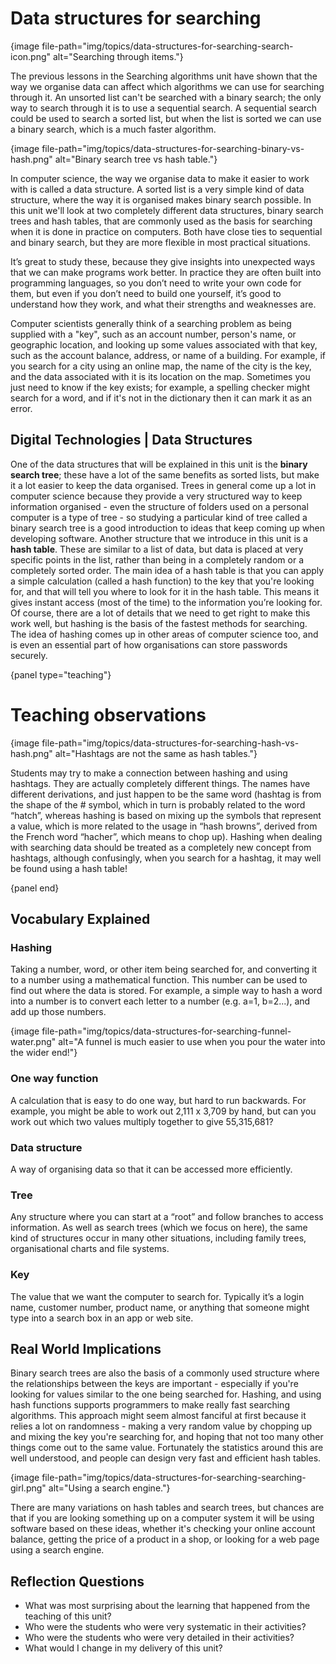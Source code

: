 # Data structures for searching

{image file-path="img/topics/data-structures-for-searching-search-icon.png" alt="Searching through items."}

The previous lessons in the Searching algorithms unit have shown that the way we organise data can affect which algorithms we can use for searching through it.
An unsorted list can't be searched with a binary search; the only way to search through it is to use a sequential search.
A sequential search could be used to search a sorted list, but when the list is sorted we can use a binary search, which is a much faster algorithm.

{image file-path="img/topics/data-structures-for-searching-binary-vs-hash.png" alt="Binary search tree vs hash table."}

In computer science, the way we organise data to make it easier to work with is called a data structure.
A sorted list is a very simple kind of data structure, where the way it is organised makes binary search possible.
In this unit we'll look at two completely different data structures, binary search trees and hash tables, that are commonly used as the basis for searching when it is done in practice on computers.
Both have close ties to sequential and binary search, but they are more flexible in most practical situations.

It’s great to study these, because they give insights into unexpected ways that we can make programs work better.
In practice they are often built into programming languages, so you don’t need to write your own code for them, but even if you don’t need to build one yourself, it’s good to understand how they work, and what their strengths and weaknesses are.

Computer scientists generally think of a searching problem as being supplied with a "key", such as an account number, person's name, or geographic location, and looking up some values associated with that key, such as the account balance, address, or name of a building.
For example, if you search for a city using an online map, the name of the city is the key, and the data associated with it is its location on the map.
Sometimes you just need to know if the key exists; for example, a spelling checker might search for a word, and if it's not in the dictionary then it can mark it as an error.

## Digital Technologies | Data Structures

One of the data structures that will be explained in this unit is the **binary search tree**; these have a lot of the same benefits as sorted lists, but make it a lot easier to keep the data organised.
Trees in general come up a lot in computer science because they provide a very structured way to keep information organised - even the structure of folders used on a personal computer is a type of tree - so studying a particular kind of tree called a binary search tree is a good introduction to ideas that keep coming up when developing software.
Another structure that we introduce in this unit is a **hash table**.
These are similar to a list of data, but data is placed at very specific points in the list, rather than being in a completely random or a completely sorted order.
The main idea of a hash table is that you can apply a simple calculation (called a hash function) to the key that you're looking for, and that will tell you where to look for it in the hash table.
This means it gives instant access (most of the time) to the information you’re looking for.
Of course, there are a lot of details that we need to get right to make this work well, but hashing is the basis of the fastest methods for searching.
The idea of hashing comes up in other areas of computer science too, and is even an essential part of how organisations can store passwords securely.

{panel type="teaching"}

# Teaching observations

{image file-path="img/topics/data-structures-for-searching-hash-vs-hash.png" alt="Hashtags are not the same as hash tables."}

Students may try to make a connection between hashing and using hashtags.
They are actually completely different things.
The names have different derivations, and just happen to be the same word (hashtag is from the shape of the # symbol, which in turn is probably related to the word “hatch”, whereas hashing is based on mixing up the symbols that represent a value, which is more related to the usage in “hash browns”, derived from the French word “hacher”, which means to chop up).
Hashing when dealing with searching data should be treated as a completely new concept from hashtags, although confusingly, when you search for a hashtag, it may well be found using a hash table!

{panel end}

##  Vocabulary Explained

### Hashing

Taking a number, word, or other item being searched for, and converting it to a number using a mathematical function.
This number can be used to find out where the data is stored.
For example, a simple way to hash a word into a number is to convert each letter to a number (e.g. a=1, b=2...), and add up those numbers.

{image file-path="img/topics/data-structures-for-searching-funnel-water.png" alt="A funnel is much easier to use when you pour the water into the wider end!"}

### One way function

A calculation that is easy to do one way, but hard to run backwards.
For example, you might be able to work out 2,111 x 3,709 by hand, but can you work out which two values multiply together to give 55,315,681?

### Data structure

A way of organising data so that it can be accessed more efficiently.

### Tree

Any structure where you can start at a “root” and follow branches to access information.
As well as search trees (which we focus on here), the same kind of structures occur in many other situations, including family trees, organisational charts and file systems.

### Key

The value that we want the computer to search for.
Typically it’s a login name, customer number, product name, or anything that someone might type into a search box in an app or web site.

## Real World Implications

Binary search trees are also the basis of a commonly used structure where the relationships between the keys are important - especially if you're looking for values similar to the one being searched for.
Hashing, and using hash functions supports programmers to make really fast searching algorithms.
This approach might seem almost fanciful at first because it relies a lot on randomness - making a very random value by chopping up and mixing the key you're searching for, and hoping that not too many other things come out to the same value.
Fortunately the statistics around this are well understood, and people can design very fast and efficient hash tables. 

{image file-path="img/topics/data-structures-for-searching-searching-girl.png" alt="Using a search engine."}

There are many variations on hash tables and search trees, but chances are that if you are looking something up on a computer system it will be using software based on these ideas, whether it's checking your online account balance, getting the price of a product in a shop, or looking for a web page using a search engine.

## Reflection Questions

- What was most surprising about the learning that happened from the teaching of this unit?
- Who were the students who were very systematic in their activities?
- Who were the students who were very detailed in their activities?
- What would I change in my delivery of this unit?
